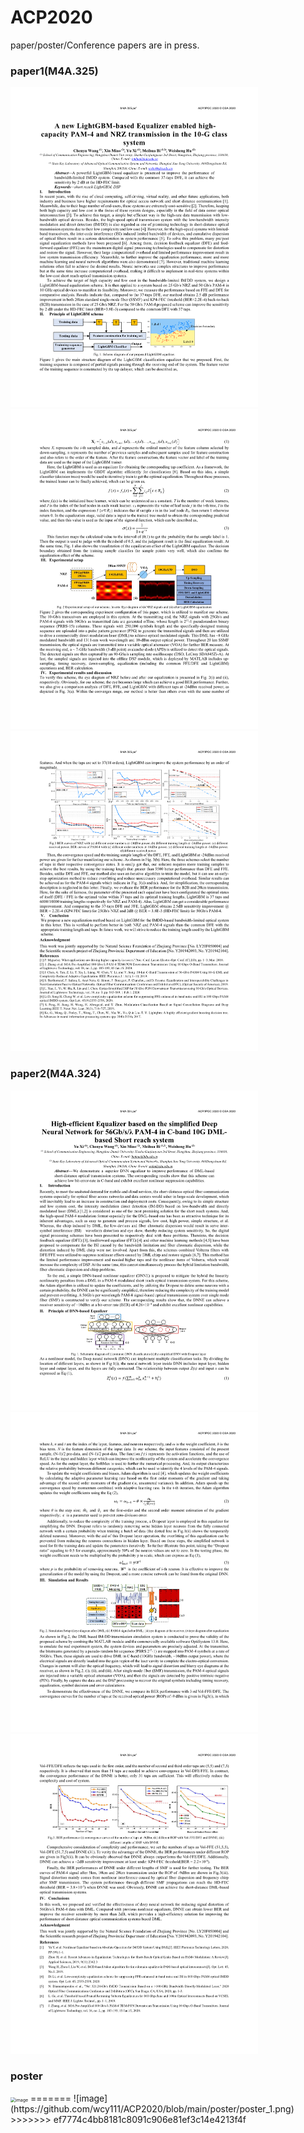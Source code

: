 

# ACP2020
paper/poster/Conference papers are in press.

### paper1(M4A.325)

<img src=".\M4A.325\M4A.325_1.png" alt="M4A.325_1" style="zoom:50%;" /><img src=".\M4A.325\M4A.325_2.png" alt="M4A.325_2" style="zoom:50%;" /><img src=".\M4A.325\M4A.325_3.png" alt="M4A.325_3" style="zoom:50%;" />

### paper2(M4A.324)

<img src=".\M4A.324\M4A.324_1.png" alt="M4A.324_1" style="zoom:50%;" /><img src=".\M4A.324\M4A.324_2.png" alt="M4A.324_2" style="zoom:50%;" /><img src=".\M4A.324\M4A.324_3.png" alt="M4A.324_3" style="zoom:50%;" />

### poster

<img src="./poster/poster_1.png" alt="image" style="zoom:50%;" />
=======
![image](https://github.com/wcy111/ACP2020/blob/main/poster/poster_1.png)
>>>>>>> ef7774c4bb8181c8091c906e81ef3c14e4213f4f



